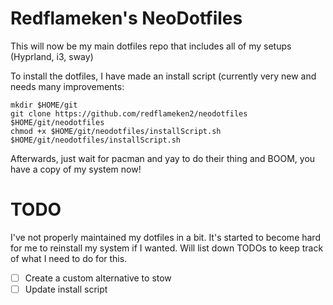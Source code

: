 # Redflameken's NeoDotfiles

This will now be my main dotfiles repo that includes all of my setups
(Hyprland, i3, sway)

To install the dotfiles, I have made an install script (currently very new and
needs many improvements:
```
mkdir $HOME/git
git clone https://github.com/redflameken2/neodotfiles $HOME/git/neodotfiles
chmod +x $HOME/git/neodotfiles/installScript.sh
$HOME/git/neodotfiles/installScript.sh
```
Afterwards, just wait for pacman and yay to do their thing and BOOM, you have a
copy of my system now! <br>

# TODO
I've not properly maintained my dotfiles in a bit. It's started to become hard
for me to reinstall my system if I wanted. Will list down TODOs to keep track
of what I need to do for this.
- [ ] Create a custom alternative to stow
- [ ] Update install script
